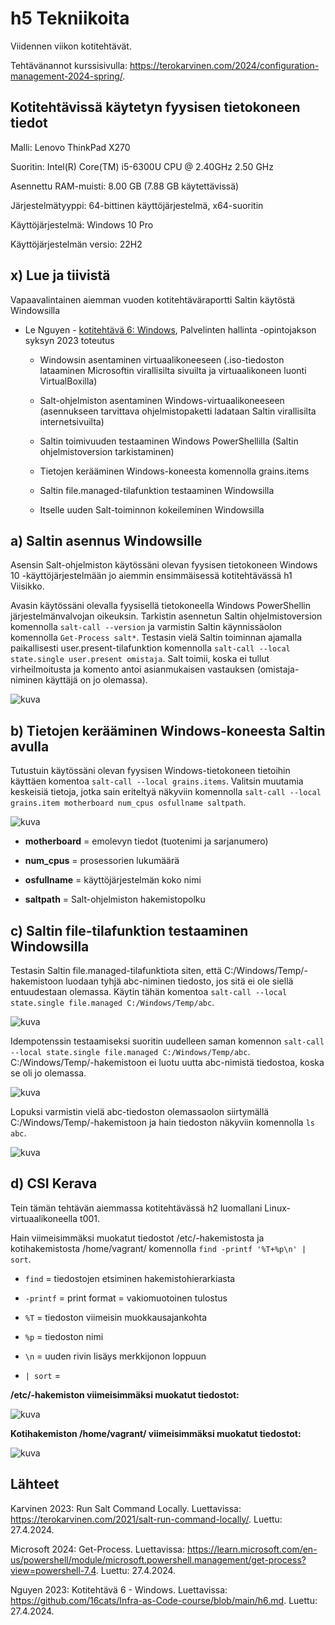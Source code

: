 # h5 Tekniikoita

Viidennen viikon kotitehtävät. 

Tehtävänannot kurssisivulla: https://terokarvinen.com/2024/configuration-management-2024-spring/.

## Kotitehtävissä käytetyn fyysisen tietokoneen tiedot

Malli: Lenovo ThinkPad X270

Suoritin: Intel(R) Core(TM) i5-6300U CPU @ 2.40GHz 2.50 GHz

Asennettu RAM-muisti: 8.00 GB (7.88 GB käytettävissä)

Järjestelmätyyppi: 64-bittinen käyttöjärjestelmä, x64-suoritin

Käyttöjärjestelmä: Windows 10 Pro

Käyttöjärjestelmän versio: 22H2

## x) Lue ja tiivistä 

Vapaavalintainen aiemman vuoden kotitehtäväraportti Saltin käytöstä Windowsilla

- Le Nguyen - [kotitehtävä 6: Windows](https://github.com/16cats/Infra-as-Code-course/blob/main/h6.md), Palvelinten hallinta -opintojakson syksyn 2023 toteutus
  
  - Windowsin asentaminen virtuaalikoneeseen (.iso-tiedoston lataaminen Microsoftin virallisilta sivuilta ja virtuaalikoneen luonti VirtualBoxilla)
    
  - Salt-ohjelmiston asentaminen Windows-virtuaalikoneeseen (asennukseen tarvittava ohjelmistopaketti ladataan Saltin virallisilta internetsivuilta)
    
  - Saltin toimivuuden testaaminen Windows PowerShellilla (Saltin ohjelmistoversion tarkistaminen)
    
  - Tietojen kerääminen Windows-koneesta komennolla grains.items
    
  - Saltin file.managed-tilafunktion testaaminen Windowsilla
    
  - Itselle uuden Salt-toiminnon kokeileminen Windowsilla

## a) Saltin asennus Windowsille

Asensin Salt-ohjelmiston käytössäni olevan fyysisen tietokoneen Windows 10 -käyttöjärjestelmään jo aiemmin ensimmäisessä kotitehtävässä h1 Viisikko. 

Avasin käytössäni olevalla fyysisellä tietokoneella Windows PowerShellin järjestelmänvalvojan oikeuksin. Tarkistin asennetun Saltin ohjelmistoversion komennolla ```salt-call --version``` ja varmistin Saltin käynnissäolon komennolla ```Get-Process salt*```. Testasin vielä Saltin toiminnan ajamalla paikallisesti user.present-tilafunktion komennolla ```salt-call --local state.single user.present omistaja```. Salt toimii, koska ei tullut virheilmoitusta ja komento antoi asianmukaisen vastauksen (omistaja-niminen käyttäjä on jo olemassa).

![kuva](https://github.com/NooraOlkkonen/palvelinten-hallinta/assets/165004946/0a4a5b4b-5acc-4bac-9c8c-24bd006b2d41)

## b) Tietojen kerääminen Windows-koneesta Saltin avulla

Tutustuin käytössäni olevan fyysisen Windows-tietokoneen tietoihin käyttäen komentoa ```salt-call --local grains.items```. Valitsin muutamia keskeisiä tietoja, jotka sain eriteltyä näkyviin komennolla ```salt-call --local grains.item motherboard num_cpus osfullname saltpath```.

![kuva](https://github.com/NooraOlkkonen/palvelinten-hallinta/assets/165004946/0eec38b9-4ad4-4010-8248-b075f5460bdd)

- **motherboard** = emolevyn tiedot (tuotenimi ja sarjanumero)
  
- **num_cpus** = prosessorien lukumäärä
  
- **osfullname** = käyttöjärjestelmän koko nimi
  
- **saltpath** = Salt-ohjelmiston hakemistopolku

## c) Saltin file-tilafunktion testaaminen Windowsilla

Testasin Saltin file.managed-tilafunktiota siten, että C:/Windows/Temp/-hakemistoon luodaan tyhjä abc-niminen tiedosto, jos sitä ei ole siellä entuudestaan olemassa. Käytin tähän komentoa ```salt-call --local state.single file.managed C:/Windows/Temp/abc```. 

![kuva](https://github.com/NooraOlkkonen/palvelinten-hallinta/assets/165004946/d73c93df-6d8b-4b9e-bc58-be7b03dc1642)

Idempotenssin testaamiseksi suoritin uudelleen saman komennon ```salt-call --local state.single file.managed C:/Windows/Temp/abc```. C:/Windows/Temp/-hakemistoon ei luotu uutta abc-nimistä tiedostoa, koska se oli jo olemassa.

![kuva](https://github.com/NooraOlkkonen/palvelinten-hallinta/assets/165004946/ac17b281-d6b3-439f-952f-4fbbbe58e70d)

Lopuksi varmistin vielä abc-tiedoston olemassaolon siirtymällä C:/Windows/Temp/-hakemistoon ja hain tiedoston näkyviin komennolla ```ls abc```.

![kuva](https://github.com/NooraOlkkonen/palvelinten-hallinta/assets/165004946/7c0bf4fb-88d2-4ed8-828c-e56aa0302cd8)

## d) CSI Kerava

Tein tämän tehtävän aiemmassa kotitehtävässä h2 luomallani Linux-virtuaalikoneella t001.

Hain viimeisimmäksi muokatut tiedostot /etc/-hakemistosta ja kotihakemistosta /home/vagrant/ komennolla ```find -printf '%T+%p\n' | sort```.

- ```find``` = tiedostojen etsiminen hakemistohierarkiasta

- ```-printf``` = print format = vakiomuotoinen tulostus

- ```%T``` = tiedoston viimeisin muokkausajankohta

- ```%p``` = tiedoston nimi

- ```\n``` = uuden rivin lisäys merkkijonon loppuun

- ```| sort``` = 

**/etc/-hakemiston viimeisimmäksi muokatut tiedostot:**

  ![kuva](https://github.com/NooraOlkkonen/palvelinten-hallinta/assets/165004946/6b9b0eb7-cc8c-47c4-b19d-eb4acdd583d5)

**Kotihakemiston /home/vagrant/ viimeisimmäksi muokatut tiedostot:**

  ![kuva](https://github.com/NooraOlkkonen/palvelinten-hallinta/assets/165004946/dffa54b9-6ec6-4302-9891-dfe356edc75e)


## Lähteet

Karvinen 2023: Run Salt Command Locally. Luettavissa: https://terokarvinen.com/2021/salt-run-command-locally/. Luettu: 27.4.2024.

Microsoft 2024: Get-Process. Luettavissa: https://learn.microsoft.com/en-us/powershell/module/microsoft.powershell.management/get-process?view=powershell-7.4. Luettu: 27.4.2024.

Nguyen 2023: Kotitehtävä 6 - Windows. Luettavissa: https://github.com/16cats/Infra-as-Code-course/blob/main/h6.md. Luettu: 27.4.2024.




